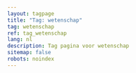 ```yaml
---
layout: tagpage
title: "Tag: wetenschap"
tag: wetenschap
ref: tag_wetenschap
lang: nl
description: Tag pagina voor wetenschap
sitemap: false
robots: noindex
---
```

